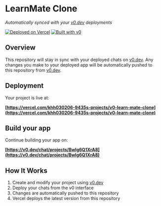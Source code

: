 # LearnMate Clone

*Automatically synced with your [v0.dev](https://v0.dev) deployments*

[![Deployed on Vercel](https://img.shields.io/badge/Deployed%20on-Vercel-black?style=for-the-badge&logo=vercel)](https://vercel.com/khh030206-9435s-projects/v0-learn-mate-clone)
[![Built with v0](https://img.shields.io/badge/Built%20with-v0.dev-black?style=for-the-badge)](https://v0.dev/chat/projects/Bwlg6Q1XrA8)

## Overview

This repository will stay in sync with your deployed chats on [v0.dev](https://v0.dev).
Any changes you make to your deployed app will be automatically pushed to this repository from [v0.dev](https://v0.dev).

## Deployment

Your project is live at:

**[https://vercel.com/khh030206-9435s-projects/v0-learn-mate-clone](https://vercel.com/khh030206-9435s-projects/v0-learn-mate-clone)**

## Build your app

Continue building your app on:

**[https://v0.dev/chat/projects/Bwlg6Q1XrA8](https://v0.dev/chat/projects/Bwlg6Q1XrA8)**

## How It Works

1. Create and modify your project using [v0.dev](https://v0.dev)
2. Deploy your chats from the v0 interface
3. Changes are automatically pushed to this repository
4. Vercel deploys the latest version from this repository